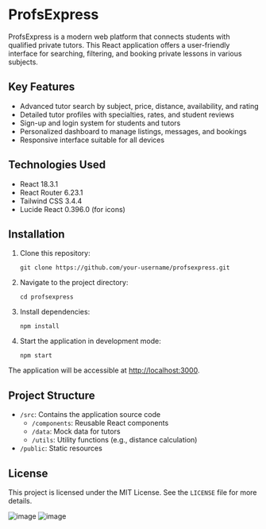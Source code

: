 # ProfsExpress

ProfsExpress is a modern web platform that connects students with qualified private tutors. This React application offers a user-friendly interface for searching, filtering, and booking private lessons in various subjects.

## Key Features

- Advanced tutor search by subject, price, distance, availability, and rating
- Detailed tutor profiles with specialties, rates, and student reviews
- Sign-up and login system for students and tutors
- Personalized dashboard to manage listings, messages, and bookings
- Responsive interface suitable for all devices

## Technologies Used

- React 18.3.1
- React Router 6.23.1
- Tailwind CSS 3.4.4
- Lucide React 0.396.0 (for icons)

## Installation

1. Clone this repository:
   ```
   git clone https://github.com/your-username/profsexpress.git
   ```

2. Navigate to the project directory:
   ```
   cd profsexpress
   ```

3. Install dependencies:
   ```
   npm install
   ```

4. Start the application in development mode:
   ```
   npm start
   ```

The application will be accessible at [http://localhost:3000](http://localhost:3000).

## Project Structure

- `/src`: Contains the application source code
  - `/components`: Reusable React components
  - `/data`: Mock data for tutors
  - `/utils`: Utility functions (e.g., distance calculation)
- `/public`: Static resources


## License

This project is licensed under the MIT License. See the `LICENSE` file for more details.

![image](https://github.com/Frodogorn/ProfExpress/assets/65722715/cf9b5eee-1d96-4a54-8a8b-1a5c830d33d3)
![image](https://github.com/Frodogorn/ProfExpress/assets/65722715/cbfb1aa2-064d-405c-affa-6ea518e35491)


